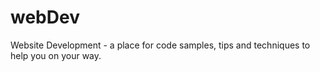# webDev
Website Development - a place for code samples, tips and techniques to help you on your way.
